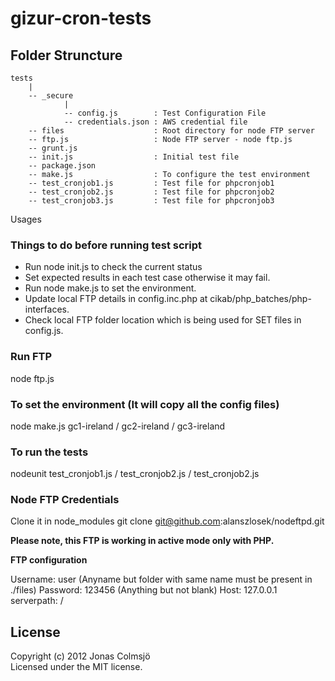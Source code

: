 # gizur-cron-tests

## Folder Struncture

```
tests
    |
    -- _secure
            |
            -- config.js        : Test Configuration File
            -- credentials.json : AWS credential file
    -- files                    : Root directory for node FTP server
    -- ftp.js                   : Node FTP server - node ftp.js
    -- grunt.js
    -- init.js                  : Initial test file
    -- package.json
    -- make.js                  : To configure the test environment
    -- test_cronjob1.js         : Test file for phpcronjob1
    -- test_cronjob2.js         : Test file for phpcronjob2
    -- test_cronjob3.js         : Test file for phpcronjob3

```

Usages
### Things to do before running test script

* Run node init.js to check the current status
* Set expected results in each test case otherwise it may fail.
* Run node make.js to set the environment.
* Update local FTP details in config.inc.php at
  cikab/php_batches/php-interfaces.
* Check local FTP folder location which is being used for 
  SET files in config.js.

>>>
### Run FTP
node ftp.js
### To set the environment (It will copy all the config files)
node make.js gc1-ireland / gc2-ireland / gc3-ireland
### To run the tests
nodeunit test_cronjob1.js / test_cronjob2.js / test_cronjob2.js
>>>


### Node FTP Credentials
Clone it in node_modules
git clone git@github.com:alanszlosek/nodeftpd.git

**Please note, this FTP is working in active mode only with PHP.**

**FTP configuration**

Username: user (Anyname but folder with same name must be present in ./files)
Password: 123456 (Anything but not blank)
Host: 127.0.0.1
serverpath: /

## License
Copyright (c) 2012 Jonas Colmsjö  
Licensed under the MIT license.

